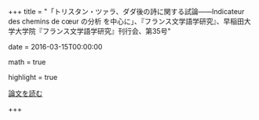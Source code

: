 +++
title = "「トリスタン・ツァラ、ダダ後の詩に関する試論――Indicateur des chemins de cœur の分析 を中心に」、『フランス文学語学研究』、早稲田大学大学院『フランス文学語学研究』刊行会、第35号"

date = 2016-03-15T00:00:00

math = true

highlight = true

[論文を読む](http://www.waseda.jp/bun-france/pdfs/vol35/ito.pdf)

+++
